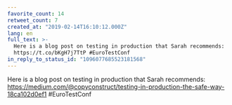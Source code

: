 ```yaml
---
favorite_count: 14
retweet_count: 7
created_at: "2019-02-14T16:10:12.000Z"
lang: en
full_text: >-
  Here is a blog post on testing in production that Sarah recommends:
  https://t.co/bKgH7j7TtP #EuroTestConf
in_reply_to_status_id: "1096077685523181568"
---
```


Here is a blog post on testing in production that Sarah recommends:
<https://medium.com/@copyconstruct/testing-in-production-the-safe-way-18ca102d0ef1>
#EuroTestConf
